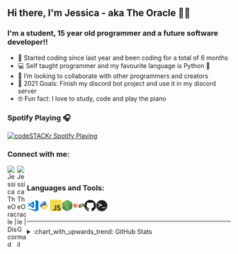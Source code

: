 

## Hi there, I'm Jessica - aka The Oracle 👧🏽


### I'm a student, 15 year old programmer and a future software developer!!

- 🤖 Started coding since last year and been coding for a total of 6 months
- ‍💻 Self taught programmer and my favourite language is Python 🐍
- 🤝 I’m looking to collaborate with other programmers and creators
- 🥅 2021 Goals: Finish my discord bot project and use it in my discord server
- 🤓 Fun fact: I love to study, code and play the piano

### Spotify Playing 🎧

[<img src="https://now-playing-codestackr.vercel.app/api/spotify-playing" alt="codeSTACKr Spotify Playing" width="350" />](https://open.spotify.com/user/9xc6nzszso7tijhctteii0xn1)

### Connect with me:
[<img align="left" alt="JessicaTheOracle | Discord" width="22px" src="https://cdn.jsdelivr.net/npm/simple-icons@v5/icons/discord.svg" />][discord]
[<img align="left" alt="JessicaTheOracle | Gmail" width="22px" src="https://cdn.jsdelivr.net/npm/simple-icons@v5/icons/gmail.svg" />][gmail]



<br />

### Languages and Tools:

<img align="left" alt="Visual Studio Code" width="26px" src="https://raw.githubusercontent.com/github/explore/80688e429a7d4ef2fca1e82350fe8e3517d3494d/topics/visual-studio-code/visual-studio-code.png" />
<img align="left" alt="Python" width="26px" src="https://raw.githubusercontent.com/github/explore/80688e429a7d4ef2fca1e82350fe8e3517d3494d/topics/python/python.png" />
<img align="left" alt="JavaScript" width="26px" src="https://raw.githubusercontent.com/github/explore/80688e429a7d4ef2fca1e82350fe8e3517d3494d/topics/javascript/javascript.png" />
<img align="left" alt="Node.js" width="26px" src="https://raw.githubusercontent.com/github/explore/80688e429a7d4ef2fca1e82350fe8e3517d3494d/topics/nodejs/nodejs.png" />
<img align="left" alt="Git" width="26px" src="https://raw.githubusercontent.com/github/explore/80688e429a7d4ef2fca1e82350fe8e3517d3494d/topics/git/git.png" />
<img align="left" alt="GitHub" width="26px" src="https://raw.githubusercontent.com/github/explore/78df643247d429f6cc873026c0622819ad797942/topics/github/github.png" />
<img align="left" alt="Terminal" width="26px" src="https://raw.githubusercontent.com/github/explore/80688e429a7d4ef2fca1e82350fe8e3517d3494d/topics/terminal/terminal.png" />


<br />
<br />

---




<details>
  <summary>:chart_with_upwards_trend: GitHub Stats</summary>

  <img align="left" alt="codeSTACKr's GitHub Stats" src="https://github-readme-stats-jessicatheoracle.vercel.app/api?username=JessicaTheOracle&show_icons=true&hide_border=true" />

</details>

[discord]: https://discords.com/bio/p/040806
[gmail]: jessica040806@gmail.com
